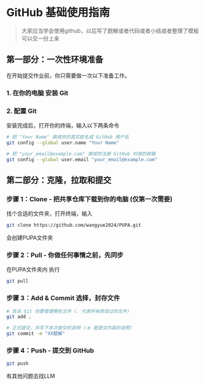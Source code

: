 # GitHub 基础使用指南

> 大家应当学会使用github，以后写了题解或者代码或者小结或者整理了模板 可以交一份上来

## 第一部分：一次性环境准备

在开始提交作业前，你只需要做一次以下准备工作。

### 1. 在你的电脑 安装 Git

### 2. 配置 Git

安装完成后，打开你的终端，输入以下两条命令

```bash
# 把 "Your Name" 换成你的真实姓名或 GitHub 用户名
git config --global user.name "Your Name"

# 把 "your_email@example.com" 换成你注册 GitHub 时用的邮箱
git config --global user.email "your_email@example.com"
```


## 第二部分：克隆，拉取和提交

### 步骤 1：Clone - 把共享仓库下载到你的电脑 (仅第一次需要)

找个合适的文件夹，打开终端，输入

```bash
git clone https://github.com/wangyue2024/PUPA.git
```
会创建PUPA文件夹
### 步骤 2：Pull - 你做任何事情之前，先同步

在PUPA文件夹内 执行
```bash
git pull
```

### 步骤 3：Add & Commit 选择，封存文件

   ```bash
   # 告诉 Git 你要管理哪些文件（. 代表所有修改过的文件）
   git add .

   # 正式提交，并写下本次提交的说明（-m 是提交内容的说明）
   git commit -m "XX题解" 
   ```

### 步骤 4：Push - 提交到 GitHub


```bash
git push
```

有其他问题去找LLM